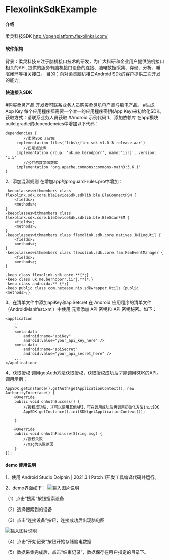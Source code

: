 # FlexolinkSdkExample

#### 介绍
柔灵科技SDK
http://openplatform.flexolinkai.com/

#### 软件架构
背景：柔灵科技专注于脑机接口技术的研发，为广大科研和企业用户提供脑机接口相关的API, 提供的服务有脑机接口设备的连接、脑电数据采集、存储、分析、睡眠闭环等相关接口。
目的：向对柔灵脑机接口Android SDk的客户提供二次开发的能力。


#### 快速接入SDK

#购买柔灵产品
开发者可联系业务人员购买柔灵肌电产品与脑电产品。
#生成 App Key
每个应用程序都需要一个唯一的应用程序密钥(App Key)来初始化SDK。
获取方式：请联系业务人员获取
#Android 示例代码
1、添加依赖库
在app模块build.gradle的dependencies中增加以下代码：

```
dependencies {
    	//柔灵SDK aar库
     implementation files('libs\\flex-sdk-v1.0.3-release.aar')
    	//巴斯滤波库
     implementation group: 'uk.me.berndporr', name:'iirj', version: '1.5'
    	//公共的数学函数库
     implementation 'org.apache.commons:commons-math3:3.6.1'
}

```
2、添加混淆规则
在增加app的proguard-rules.pro中增加：
```
-keepclasseswithmembers class flexolink.sdk.core.bleDeviceSdk.sdklib.ble.BleConnectFSM {
    <fields>;
    <methods>;
}
-keepclasseswithmembers class flexolink.sdk.core.bleDeviceSdk.sdklib.ble.BleScanFSM {
    <fields>;
    <methods>;
}
-keepclasseswithmembers class flexolink.sdk.core.natives.JNILogUtil {
    <fields>;
    <methods>;
}
-keepclasseswithmembers class flexolink.sdk.core.fsm.FsmEventManager {
    <fields>;
    <methods>;
}

-keep class flexolink.sdk.core.**{*;}
-keep class uk.me.berndporr.iirj.**{*;}
-keep class androidx.** {*;}
-keep public class com.netease.nis.sdkwrapper.Utils {public <methods>;}
```
3、在清单文件中添加apiKey和apiSetcret
在 Android 应用程序的清单文件（AndroidManifest.xml）中使用 <meta-data> 元素添加 API 密钥和 API 密钥秘密。如下：
```
<application
    ...
    >
    <meta-data
        android:name="apiKey"
        android:value="your_api_key_here" />
    <meta-data
        android:name="apiSecret"
        android:value="your_api_secret_here" />
    ...
</application>
```
4、获取授权
调用getAuth方法获取授权，获取授权成功后才能调用SDK的API。调用示例：
```
AppSDK.getInstance().getAuth(getApplicationContext(), new AuthorityInterface() {
    @Override
    public void onAuthSuccess() {
        //授权成功后，才可以使用其他API，可在调用成功后再调用初始化方法initSDK
        AppSDK.getInstance().initSDK(getApplicationContext());
    
    }

    @Override
    public void onAuthFailure(String msg) {
    	//授权失败
        //msg为失败原因
    }
});
```

#### demo 使用说明

1、使用 Android Studio Dolphin | 2021.3.1 Patch 1开发工具编译代码并运行。

2、demo界面如下：
![输入图片说明](https://foruda.gitee.com/images/1677482772841047761/2c53786f_762104.png "屏幕截图")

（1）点击“搜索”按钮搜索设备

（2）选择搜索到的设备

（3）点击“连接设备”按钮，连接成功后出现脑电图

![输入图片说明](https://foruda.gitee.com/images/1677482990289755745/4c0af569_762104.png "屏幕截图")

（4）点击“开始记录”按钮开始存储脑电数据

（5）数据采集完成后，点击“结束记录”，数据保存在用户指定的目录下。


